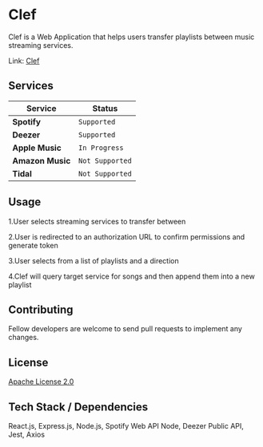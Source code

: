 # Clef

Clef is a Web Application that helps users transfer playlists between music streaming services.

Link: [Clef](https://clefproject.herokuapp.com/)

## Services

Service | Status
--- | --- 
**Spotify** | `Supported` 
**Deezer** | `Supported` 
**Apple Music** | `In Progress`
**Amazon Music** | `Not Supported`
**Tidal** | `Not Supported`


## Usage

1.User selects streaming services to transfer between

2.User is redirected to an authorization URL to confirm permissions and generate token

3.User selects from a list of playlists and a direction

4.Clef will query target service for songs and then append them into 
a new playlist


## Contributing

Fellow developers are welcome to send pull requests to implement any changes.

## License
[Apache License 2.0](https://choosealicense.com/licenses/apache-2.0/)

## Tech Stack / Dependencies
React.js, Express.js, Node.js, Spotify Web API Node, Deezer Public API, Jest, Axios
